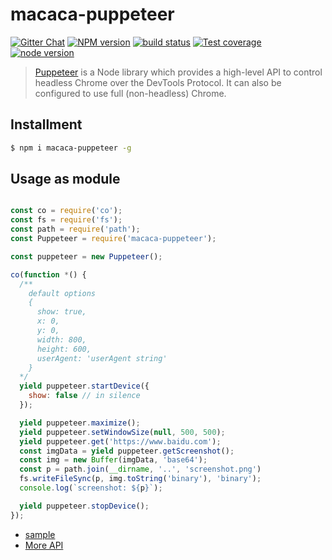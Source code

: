 # macaca-puppeteer

[![Gitter Chat][gitter-image]][gitter-url]
[![NPM version][npm-image]][npm-url]
[![build status][travis-image]][travis-url]
[![Test coverage][coveralls-image]][coveralls-url]
[![node version][node-image]][node-url]

[gitter-image]: https://img.shields.io/badge/GITTER-join%20chat-green.svg?style=flat-square
[gitter-url]: https://gitter.im/alibaba/macaca
[npm-image]: https://img.shields.io/npm/v/macaca-puppeteer.svg?style=flat-square
[npm-url]: https://npmjs.org/package/macaca-puppeteer
[travis-image]: https://img.shields.io/travis/macacajs/macaca-puppeteer.svg?style=flat-square
[travis-url]: https://travis-ci.org/macacajs/macaca-puppeteer
[coveralls-image]: https://img.shields.io/coveralls/macacajs/macaca-puppeteer.svg?style=flat-square
[coveralls-url]: https://coveralls.io/r/macacajs/macaca-puppeteer?branch=master
[node-image]: https://img.shields.io/badge/node.js-%3E=_8-green.svg?style=flat-square
[node-url]: http://nodejs.org/download/

> [Puppeteer](//github.com/GoogleChrome/puppeteer) is a Node library which provides a high-level API to control headless Chrome over the DevTools Protocol. It can also be configured to use full (non-headless) Chrome.

## Installment

``` bash
$ npm i macaca-puppeteer -g
```

## Usage as module

``` javascript

const co = require('co');
const fs = require('fs');
const path = require('path');
const Puppeteer = require('macaca-puppeteer');

const puppeteer = new Puppeteer();

co(function *() {
  /**
    default options
    {
      show: true,
      x: 0,
      y: 0,
      width: 800,
      height: 600,
      userAgent: 'userAgent string'
    }
  */
  yield puppeteer.startDevice({
    show: false // in silence
  });

  yield puppeteer.maximize();
  yield puppeteer.setWindowSize(null, 500, 500);
  yield puppeteer.get('https://www.baidu.com');
  const imgData = yield puppeteer.getScreenshot();
  const img = new Buffer(imgData, 'base64');
  const p = path.join(__dirname, '..', 'screenshot.png')
  fs.writeFileSync(p, img.toString('binary'), 'binary');
  console.log(`screenshot: ${p}`);

  yield puppeteer.stopDevice();
});
```

- [sample](//github.com/macaca-sample/sample-nodejs)
- [More API](//macacajs.github.io/macaca-puppeteer/)
